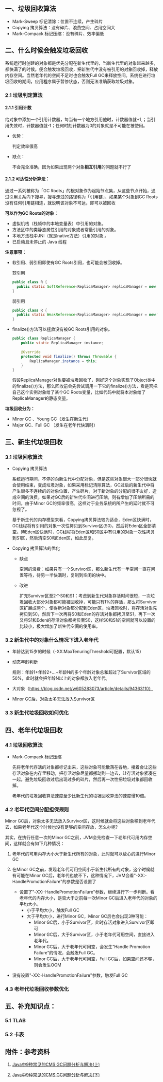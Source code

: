## 一、垃圾回收算法

- Mark-Sweep 标记清除：位置不连续，产生碎片
- Copying 拷贝算法：没有碎片、浪费空间、占用空间大
- Mark-Compack 标记压缩：没有碎片、效率偏低

## 二、什么时候会触发垃圾回收

系统运行时创建的对象都是优先分配在新生代里的，当新生代里的对象越来越多，都快满了的时候，便会触发垃圾回收，把新生代中没有被引用的对象回收掉，释放内存空间。当然老年代的空间不足时也会触发Full GC来释放空间。系统在进行垃圾回收的期间，应用程序属于暂停状态，否则无法准确获取垃圾对象。

### 2.1 垃圾判定算法

#### 2.1.1 引用计数

给对象中添加一个引用计数器，每当有一个地方引用他时，计数器值就+1,；当引用失效时，计数器值就-1；任何时刻计数器为0的对象就是不可能在被使用。 

- 优势：

   判定效率很高 

- 缺点：

   不会完全准确，因为如果出现两个对象**相互引用**的问题就不行了 

#### 2.1.2 可达性分析算法：

通过一系列被称为「GC Roots」的根对象作为起始节点集，从这些节点开始，通过引用关系向下搜寻，搜寻走过的路径称为「引用链」，如果某个对象到GC Roots没有任何引用链相连，就说明该对象不可达，即可以被回收

**可以作为GC Roots的对象：**

-  虚拟机栈（栈帧中的本地变量表）中引用的对象。 
-  方法区中的类静态属性引用的对象或者常量引用的对象。 
-  本地方法栈中JNI（就是native方法）引用的对象 。
-  已启动且未停止的 Java 线程 

**注意事项：**

- 软引用、弱引用即使有GC Roots引用，也可能会被回收掉。

  软引用

  ```java
  public class R {
  	public static SoftReference<ReplicaManager> replicaManager = new SoftReference<ReplicaManager>(new ReplicaManager());
  }
  ```

  弱引用

  ```java
  public class R {
  	public static WeakReference<ReplicaManager> replicaManager = new WeakReference<ReplicaManager>(new ReplicaManager());
  }
  ```

- finalize()方法可以拯救没有被GC Roots引用的对象。

  ```java
  public class ReplicaManager {
      public static ReplicaManager instance;
      
      @Override
      protected void finalize() throws Throwable {
          ReplicaManager.instance = this;
      }
  }
  ```

  假设ReplicaManager对象要被垃圾回收了，刚好这个对象实现了Object类中的finalize()方法，那么回收前会先尝试调用一下它的finalize()方法，看是否把自己这个实例对象给了某个GC Roots变量，比如代码中就将本对象给了ReplicaManager的静态变量。

**垃圾回收分为：**

- Minor GC 、Young GC（发生在新生代）
- Major GC、Full GC      （发生在老年代快满时）

## 三、新生代垃圾回收

### 3.1 垃圾回收算法

- Copying 拷贝算法

  系统运行期间，不停的向新生代中分配对象，但是这些对象很大一部分很快就会使用结束，变成垃圾对象，如果采用标记清除算法，GC过后的新生代中将产生很多不连续的的对象位置，产生碎片，对于新对象的分配的很不友好，造成空间的浪费。如果对GC后的新生代空间进行压缩，则有增加了压缩所需的时间，由于Minor GC的频率很高，这样对于业务系统的所产生的延时就不可忽视了。

  基于新生代的内存模型来看，Copying拷贝算法较为适合，Eden区快满时，GC线程将有引用的对象一次性拷贝到Survivor区(S0)，然后将Eden区全部清空。待Eden区快满时，GC线程将Eden区和S0区中有引用的对象一次性拷贝到S1区，然后清空S0和Eden区，如此反复。

- Copying 拷贝算法的优化

  - 缺点

    空间的浪费：如果只有一个Survivor区，那么新生代有一半空间一直在闲置等待，待另一半快满时，复制到空闲的块中。

  - 改进

    扩充Survivor区至2个S0和S1：考虑到新生代对象存活时间很短，一次垃圾回收大部分对象都可能被回收掉，可能只有1%的存活，那么将Survivor区扩展成两个，使得新对象都分配到Eden区，垃圾回收时，将存活对象先拷贝到S0，然后下一次再将S0和Eden的存活对象都拷贝至S1，再下一次又将S1和Eden的存活对象都拷贝至S0，这样S0和S1的空间就可以设置的比较小，极大增加了新生代空间的使用率。

### 3.2 新生代中的对象什么情况下进入老年代

- 年龄达到15岁的时候（-XX:MaxTenuringThreshold可配置，默认15）

- 动态年龄判断

  规则：年龄1+年龄2+...+年龄N的多个年龄对象总和超过了Survivor区域的50%，此时就会把年龄N以上的对象都放入老年代。

- 大对象（https://blog.csdn.net/w605283073/article/details/94363110）

- Minor GC后，对象太多无法放入Survivor区

### 3.3 新生代垃圾回收如何优化



## 四、老年代垃圾回收

### 4.1 垃圾回收算法

- Mark-Compack 标记压缩

  先将老年代存活的对象都标记出来，这些对象可能散落在各地，接着会让这些存活对象在内存里移动，把存活对象尽量都挪动到一边去，让存活对象紧凑在一起，避免垃圾回收过后出现过多的碎片，然后再一次性把垃圾对象都回收掉。

  老年代的垃圾回收算法速度至少比新生代的垃圾回收算法的速度慢10倍。

### 4.2 老年代空间分配担保规则

Minor GC后，对象太多无法放入Survivor区，这时候就会将这些对象移到老年代去，如果老年代这个时候也没有足够的空间存放，怎么办呢?

其实，在执行任意一次的Minor GC之前，JVM会先检查一下老年代可用内存空间，这样就会有如下几种情况：

1. 老年代的可用内存大小大于新生代所有的对象，此时就可以放心的进行Minor GC

2. 在Minor GC之前，发现老年代可用空间小于新生代所有的对象，这个时候就有可能在Minor GC后，老年代也放不下，这种情况下，JVM会看"-XX:-HandlePromotionFailure"的参数是否设置了

   - 设置了"-XX:-HandlePromotionFailure"参数，继续进行下一步判断。看老年代的内存大小，是否大于之前每一次Minor GC后进入老年代的对象的平均大小。
     - 小于平均大小，触发Full GC
     - 大于平均大小，进行Minor GC，Minor GC后也会出现3种可能：
       - Minor GC后，小于Survivor区，此时存活对象进入Survivor区即可
       - Minor GC后，大于Survivor区，小于老年代可用空间，直接进入老年代。
       - Minor GC后，大于老年代可用空，会发生“Handle Promotion Failure”的情况，会触发Full GC。
       - Minor GC后，大于老年代可用空，Full GC后，如果空间还不够，则会发生OOM
- 没有设置"-XX:-HandlePromotionFailure"参数，触发Full GC

### 4.3 老年代垃圾回收参数优化

## 五、补充知识点：

### 5.1  TLAB 

### 5.2 卡表



## 附件：参考资料

1. [Java中9种常见的CMS GC问题分析与解决(上)](https://zhuanlan.zhihu.com/p/291027786)

2. [Java中9种常见的CMS GC问题分析与解决(下)](https://zhuanlan.zhihu.com/p/291044796)

